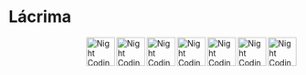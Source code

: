 # Lácrima


<img alt="Night Coding" width="50" src="https://github.com/MFaramawy/Lacrima/blob/master/1.png" align="right"/>  <img alt="Night Coding" width="50" src="https://github.com/MFaramawy/Lacrima/blob/master/2.png" align="right"/>  <img alt="Night Coding"
width="50" src="https://github.com/MFaramawy/Lacrima/blob/master/3.png" align="right"/>  <img alt="Night Coding" width="50" src="https://github.com/MFaramawy/Lacrima/blob/master/4.png" align="right"/> <img alt="Night Coding" width="50" src="https://github.com/MFaramawy/Lacrima/blob/master/5.png" align="right"/>  <img alt="Night Coding" width="50" src="https://github.com/MFaramawy/Lacrima/blob/master/6.png" align="right"/>  <img alt="Night Coding" width="50" src="https://github.com/MFaramawy/Lacrima/blob/master/7.png" align="right"/>
